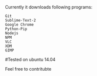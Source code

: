 Currently it downloads following programs:
```
Git
Sublime-Text-2
Google Chrome
Python-Pip
Nodejs
NPM
VLC
XDM
GIMP
```

#Tested on ubuntu 14.04

Feel free to contritubte
